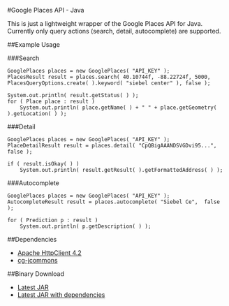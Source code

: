 #Google Places API - Java

This is just a lightweight wrapper of the Google Places API for Java. Currently only query actions (search, detail, autocomplete) are supported.

##Example Usage

###Search
```
GooglePlaces places = new GooglePlaces( "API_KEY" );
PlacesResult result = places.search( 40.10744f, -88.22724f, 5000, PlacesQueryOptions.create( ).keyword( "siebel center" ), false );
		
System.out.println( result.getStatus( ) );
for ( Place place : result )
	System.out.println( place.getName( ) + " " + place.getGeometry( ).getLocation( ) );
```

###Detail
```
GooglePlaces places = new GooglePlaces( "API_KEY" );
PlaceDetailResult result = places.detail( "CpQBigAAANDSVGDvi95...",  false );
		
if ( result.isOkay( ) )
	System.out.println( result.getResult( ).getFormattedAddress( ) );
```

###Autocomplete
```
GooglePlaces places = new GooglePlaces( "API_KEY" );
AutocompleteResult result = places.autocomplete( "Siebel Ce",  false );
		
for ( Prediction p : result )
	System.out.println( p.getDescription( ) );
```

##Dependencies
 * [Apache HttpClient 4.2](http://hc.apache.org/)
 * [cg-jcommons](https://github.com/claygregory/cg-jcommons)

##Binary Download
 * [Latest JAR](http://www.claygregory.com/projects/google-places-api-java/releases/0.2-SNAPSHOT/google-places-api-java-0.2-SNAPSHOT.jar)
 * [Latest JAR with dependencies](http://www.claygregory.com/projects/google-places-api-java/releases/0.2-SNAPSHOT/google-places-api-java-0.2-SNAPSHOT-jar-with-dependencies.jar)
 
